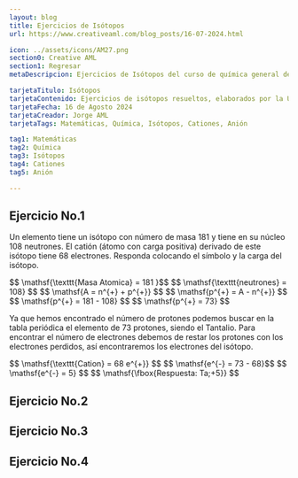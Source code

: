 ```yaml
---
layout: blog
title: Ejercicios de Isótopos
url: https://www.creativeaml.com/blog_posts/16-07-2024.html

icon: ../assets/icons/AM27.png
section0: Creative AML
section1: Regresar
metaDescripcion: Ejercicios de Isótopos del curso de química general de la Universidad de San Carlos de Guatemala.

tarjetaTitulo: Isótopos
tarjetaContenido: Ejercicios de isótopos resueltos, elaborados por la Unidad de Química general de la Universidad de San Carlos de Guatemala 
tarjetaFecha: 16 de Agosto 2024
tarjetaCreador: Jorge AML
tarjetaTags: Matemáticas, Química, Isótopos, Cationes, Anión 

tag1: Matemáticas
tag2: Química
tag3: Isótopos
tag4: Cationes
tag5: Anión

---
```

<h2>Ejercicio No.1</h2>
<p>Un elemento tiene un isótopo con número de masa 181 y tiene en su núcleo 108 neutrones. El catión (átomo con carga positiva) derivado de este isótopo tiene 68 electrones. Responda colocando el símbolo y la carga del isótopo.</p>
<div class="latex">
$$ \mathsf{\texttt{Masa Atomica} = 181 }$$
$$ \mathsf{\texttt{neutrones} = 108} $$
$$ \mathsf{A = n^{+} + p^{+}} $$
$$ \mathsf{p^{+} = A - n^{+}} $$
$$ \mathsf{p^{+} = 181 - 108} $$
$$ \mathsf{p^{+} = 73} $$
<p>Ya que hemos encontrado el número de protones podemos buscar en la tabla periódica el elemento de 73 protones, siendo el Tantalio. Para encontrar el número de electrones debemos de restar los protones con los electrones perdidos, así encontraremos los electrones del isótopo.</p>
$$ \mathsf{\texttt{Cation} = 68 e^{+}} $$
$$ \mathsf{e^{-} = 73 - 68}$$
$$ \mathsf{e^{-} = 5} $$
$$ \mathsf{\fbox{Respuesta: Ta;+5}} $$

</div>
<h2>Ejercicio No.2</h2>

<h2>Ejercicio No.3</h2>

<h2>Ejercicio No.4</h2>